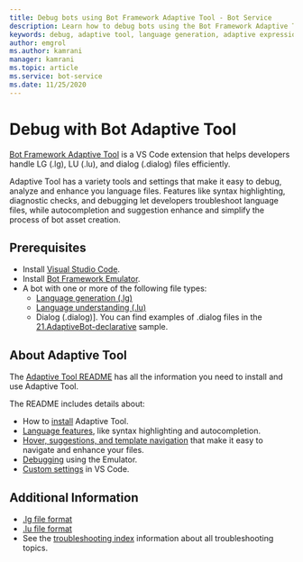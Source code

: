 ```yaml
---
title: Debug bots using Bot Framework Adaptive Tool - Bot Service
description: Learn how to debug bots using the Bot Framework Adaptive Tool Microsoft VS Code extension.
keywords: debug, adaptive tool, language generation, adaptive expressions, bot framework composer
author: emgrol
ms.author: kamrani
manager: kamrani
ms.topic: article
ms.service: bot-service
ms.date: 11/25/2020
---
```


# Debug with Bot Adaptive Tool

[Bot Framework Adaptive Tool](https://aka.ms/adaptive-tool) is a VS Code extension that helps developers handle LG (.lg), LU (.lu), and dialog (.dialog) files efficiently.

Adaptive Tool has a variety tools and settings that make it easy to debug, analyze and enhance you language files. Features like syntax highlighting, diagnostic checks, and debugging let developers troubleshoot language files, while autocompletion and suggestion enhance and simplify the process of bot asset creation.

## Prerequisites

- Install [Visual Studio Code](https://aka.ms/vscode-downloads).
- Install [Bot Framework Emulator](https://aka.ms/Emulator-wiki-getting-started).
- A bot with one or more of the following file types:
    - [Language generation (.lg)](file-format/bot-builder-lg-file-format.md)
    - [Language understanding (.lu)](file-format/bot-builder-lu-file-format.md)
    - Dialog (.dialog)]. You can find examples of .dialog files in the [21.AdaptiveBot-declarative](https://aka.ms/dotnet-21-adaptivebot-declarative-sample) sample.

## About Adaptive Tool

The [Adaptive Tool README](https://aka.ms/adaptive-tool-readme) has all the information you need to install and use Adaptive Tool.

The README includes details about:

- How to [install](https://aka.ms/adaptive-tool-readme#getting-started) Adaptive Tool.
- [Language features](https://aka.ms/adaptive-tool-readme#language-features), like syntax highlighting and autocompletion.
- [Hover, suggestions, and template navigation](https://aka.ms/adaptive-tool-#hover-suggestions-and-navigation) that make it easy to navigate and enhance your files.
- [Debugging](https://aka.ms/adaptive-tool-readme#debugging) using the Emulator.
- [Custom settings](https://aka.ms/adaptive-tool-readme#adaptive-tool-settings) in VS Code.

## Additional Information

- [.lg file format](file-format/bot-builder-lg-file-format.md)
- [.lu file format](file-format/bot-builder-lu-file-format.md)
- See the [troubleshooting index](bot-service-troubleshoot-index.md) information about all troubleshooting topics.
